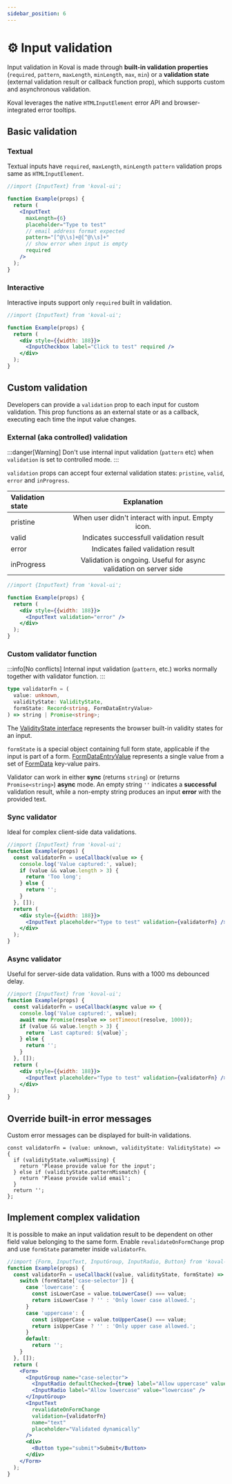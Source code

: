 ```yaml
---
sidebar_position: 6
---
```


# ⚙️ Input validation

Input validation in Koval is made through **built-in validation properties** (`required`, `pattern`, `maxLength`, `minLength`, `max`, `min`) or a **validation state** (external validation result or callback function prop), which supports custom and asynchronous validation.

Koval leverages the native `HTMLInputElement` error API and browser-integrated error tooltips.

## Basic validation

### Textual

Textual inputs have `required`, `maxLength`, `minLength` `pattern` validation props same as `HTMLInputElement`.

```jsx live
//import {InputText} from 'koval-ui';

function Example(props) {
  return (
    <InputText
      maxLength={6}
      placeholder="Type to test"
      // email address format expected
      pattern="[^@\\s]+@[^@\\s]+"
      // show error when input is empty
      required
    />
  );
}
```

### Interactive

Interactive inputs support only `required` built in validation.

```jsx live
//import {InputText} from 'koval-ui';

function Example(props) {
  return (
    <div style={{width: 188}}>
      <InputCheckbox label="Click to test" required />
    </div>
  );
}
```

## Custom validation

Developers can provide a `validation` prop to each input for custom validation. This prop functions as an external state or as a callback, executing each time the input value changes.

### External (aka controlled) validation

:::danger[Warning]
Don&apos;t use internal input validation (`pattern` etc) when `validation` is set to controlled mode.
:::

`validation` props can accept four external validation states: `pristine`, `valid`, `error` and `inProgress`.

| Validation state |                            Explanation                            |
| :--------------- | :---------------------------------------------------------------: |
| pristine         |         When user didn't interact with input. Empty icon.         |
| valid            |              Indicates successfull validation result              |
| error            |                Indicates failed validation result                 |
| inProgress       | Validation is ongoing. Useful for async validation on server side |

```jsx live
//import {InputText} from 'koval-ui';

function Example(props) {
  return (
    <div style={{width: 188}}>
      <InputText validation="error" />
    </div>
  );
}
```

### Custom validator function

:::info[No conflicts]
Internal input validation (`pattern`, etc.) works normally together with validator function.
:::

```ts
type validatorFn = (
  value: unknown,
  validityState: ValidityState,
  formState: Record<string, FormDataEntryValue>
) => string | Promise<string>;
```

The [ValidityState interface](https://developer.mozilla.org/en-US/docs/Web/API/ValidityState) represents the browser built-in validity states for an input.

`formState` is a special object containing full form state, applicable if the input is part of a form. [FormDataEntryValue](https://udn.realityripple.com/docs/Web/API/FormDataEntryValue) represents a single value from a set of [FormData](https://developer.mozilla.org/en-US/docs/Web/API/FormData) key-value pairs.

Validator can work in either **sync** (returns `string`) or (returns `Promise<string>`) **async** mode. An empty string `''` indicates a **successful** validation result, while a non-empty string produces an input **error** with the provided text.

### Sync validator

Ideal for complex client-side data validations.

```jsx live
//import {InputText} from 'koval-ui';
function Example(props) {
  const validatorFn = useCallback(value => {
    console.log('Value captured:', value);
    if (value && value.length > 3) {
      return 'Too long';
    } else {
      return '';
    }
  }, []);
  return (
    <div style={{width: 188}}>
      <InputText placeholder="Type to test" validation={validatorFn} />
    </div>
  );
}
```

### Async validator

Useful for server-side data validation. Runs with a 1000 ms debounced delay.

```jsx live
//import {InputText} from 'koval-ui';
function Example(props) {
  const validatorFn = useCallback(async value => {
    console.log('Value captured:', value);
    await new Promise(resolve => setTimeout(resolve, 1000));
    if (value && value.length > 3) {
      return `Last captured: ${value}`;
    } else {
      return '';
    }
  }, []);
  return (
    <div style={{width: 188}}>
      <InputText placeholder="Type to test" validation={validatorFn} />
    </div>
  );
}
```

## Override built-in error messages

Custom error messages can be displayed for built-in validations.

```tsx
const validatorFn = (value: unknown, validityState: ValidityState) => {
  if (validityState.valueMissing) {
    return 'Please provide value for the input';
  } else if (validityState.patternMismatch) {
    return 'Please provide valid email';
  }
  return '';
};
```

## Implement complex validation

It is possible to make an input validation result to be dependent on other field value belonging to the same form. Enable `revalidateOnFormChange` prop and use `formState` parameter inside `validatorFn`.

```jsx live
//import {Form, InputText, InputGroup, InputRadio, Button} from 'koval-ui';
function Example(props) {
  const validatorFn = useCallback((value, validityState, formState) => {
    switch (formState['case-selector']) {
      case 'lowercase': {
        const isLowerCase = value.toLowerCase() === value;
        return isLowerCase ? '' : 'Only lower case allowed.';
      }
      case 'uppercase': {
        const isUpperCase = value.toUpperCase() === value;
        return isUpperCase ? '' : 'Only upper case allowed.';
      }
      default:
        return '';
    }
  }, []);
  return (
    <Form>
      <InputGroup name="case-selector">
        <InputRadio defaultChecked={true} label="Allow uppercase" value="uppercase" />
        <InputRadio label="Allow lowercase" value="lowercase" />
      </InputGroup>
      <InputText
        revalidateOnFormChange
        validation={validatorFn}
        name="text"
        placeholder="Validated dynamically"
      />
      <div>
        <Button type="submit">Submit</Button>
      </div>
    </Form>
  );
}
```
